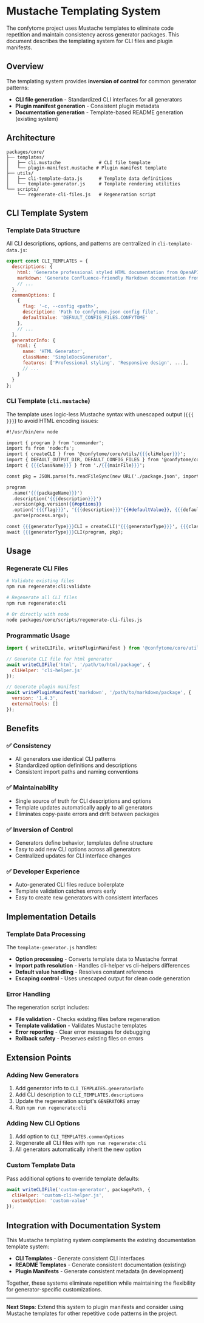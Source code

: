 # Mustache Templating System

The confytome project uses Mustache templates to eliminate code repetition and maintain consistency across generator packages. This document describes the templating system for CLI files and plugin manifests.

## Overview

The templating system provides **inversion of control** for common generator patterns:
- **CLI file generation** - Standardized CLI interfaces for all generators
- **Plugin manifest generation** - Consistent plugin metadata
- **Documentation generation** - Template-based README generation (existing system)

## Architecture

```
packages/core/
├── templates/
│   ├── cli.mustache              # CLI file template
│   └── plugin-manifest.mustache # Plugin manifest template
├── utils/
│   ├── cli-template-data.js      # Template data definitions
│   └── template-generator.js     # Template rendering utilities
└── scripts/
    └── regenerate-cli-files.js   # Regeneration script
```

## CLI Template System

### Template Data Structure

All CLI descriptions, options, and patterns are centralized in `cli-template-data.js`:

```javascript
export const CLI_TEMPLATES = {
  descriptions: {
    html: 'Generate professional styled HTML documentation from OpenAPI specs',
    markdown: 'Generate Confluence-friendly Markdown documentation from OpenAPI specs',
    // ...
  },
  commonOptions: [
    {
      flag: '-c, --config <path>',
      description: 'Path to confytome.json config file',
      defaultValue: 'DEFAULT_CONFIG_FILES.CONFYTOME'
    },
    // ...
  ],
  generatorInfo: {
    html: {
      name: 'HTML Generator',
      className: 'SimpleDocsGenerator',
      features: ['Professional styling', 'Responsive design', ...],
      // ...
    }
  }
};
```

### CLI Template (`cli.mustache`)

The template uses logic-less Mustache syntax with unescaped output (`{{{ }}}`) to avoid HTML encoding issues:

```mustache
#!/usr/bin/env node

import { program } from 'commander';
import fs from 'node:fs';
import { createCLI } from '@confytome/core/utils/{{{cliHelper}}}';
import { DEFAULT_OUTPUT_DIR, DEFAULT_CONFIG_FILES } from '@confytome/core/constants.js';
import { {{{className}}} } from './{{{mainFile}}}';

const pkg = JSON.parse(fs.readFileSync(new URL('./package.json', import.meta.url), 'utf8'));

program
  .name('{{{packageName}}}')
  .description('{{{description}}}')
  .version(pkg.version){{#options}}
  .option('{{{flag}}}', '{{{description}}}'{{#defaultValue}}, {{{defaultValue}}}{{/defaultValue}}){{/options}}
  .parse(process.argv);

const {{{generatorType}}}CLI = createCLI('{{{generatorType}}}', {{{className}}}, '{{{progressMessage}}}');
await {{{generatorType}}}CLI(program, pkg);
```

## Usage

### Regenerate CLI Files

```bash
# Validate existing files
npm run regenerate:cli:validate

# Regenerate all CLI files
npm run regenerate:cli

# Or directly with node
node packages/core/scripts/regenerate-cli-files.js
```

### Programmatic Usage

```javascript
import { writeCLIFile, writePluginManifest } from '@confytome/core/utils/template-generator.js';

// Generate CLI file for html generator
await writeCLIFile('html', '/path/to/html/package', {
  cliHelper: 'cli-helper.js'
});

// Generate plugin manifest
await writePluginManifest('markdown', '/path/to/markdown/package', {
  version: '1.4.3',
  externalTools: []
});
```

## Benefits

### ✅ Consistency
- All generators use identical CLI patterns
- Standardized option definitions and descriptions
- Consistent import paths and naming conventions

### ✅ Maintainability  
- Single source of truth for CLI descriptions and options
- Template updates automatically apply to all generators
- Eliminates copy-paste errors and drift between packages

### ✅ Inversion of Control
- Generators define behavior, templates define structure
- Easy to add new CLI options across all generators
- Centralized updates for CLI interface changes

### ✅ Developer Experience
- Auto-generated CLI files reduce boilerplate
- Template validation catches errors early
- Easy to create new generators with consistent interfaces

## Implementation Details

### Template Data Processing

The `template-generator.js` handles:
- **Option processing** - Converts template data to Mustache format
- **Import path resolution** - Handles cli-helper vs cli-helpers differences  
- **Default value handling** - Resolves constant references
- **Escaping control** - Uses unescaped output for clean code generation

### Error Handling

The regeneration script includes:
- **File validation** - Checks existing files before regeneration
- **Template validation** - Validates Mustache templates
- **Error reporting** - Clear error messages for debugging
- **Rollback safety** - Preserves existing files on errors

## Extension Points

### Adding New Generators

1. Add generator info to `CLI_TEMPLATES.generatorInfo`
2. Add CLI description to `CLI_TEMPLATES.descriptions`  
3. Update the regeneration script's `GENERATORS` array
4. Run `npm run regenerate:cli`

### Adding New CLI Options

1. Add option to `CLI_TEMPLATES.commonOptions`
2. Regenerate all CLI files with `npm run regenerate:cli`
3. All generators automatically inherit the new option

### Custom Template Data

Pass additional options to override template defaults:

```javascript
await writeCLIFile('custom-generator', packagePath, {
  cliHelper: 'custom-cli-helper.js',
  customOption: 'custom-value'
});
```

## Integration with Documentation System

This Mustache templating system complements the existing documentation template system:
- **CLI Templates** - Generate consistent CLI interfaces  
- **README Templates** - Generate consistent documentation (existing)
- **Plugin Manifests** - Generate consistent metadata (in development)

Together, these systems eliminate repetition while maintaining the flexibility for generator-specific customizations.

---

**Next Steps**: Extend this system to plugin manifests and consider using Mustache templates for other repetitive code patterns in the project.
